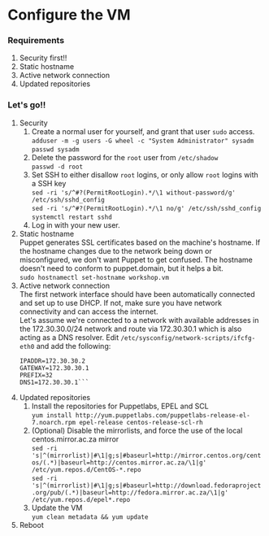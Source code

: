 # Configure the VM

### Requirements

1. Security first!!
1. Static hostname
1. Active network connection
1. Updated repositories

### Let's go!!

1. Security
   1. Create a normal user for yourself, and grant that user `sudo` access.  
      `adduser -m -g users -G wheel -c "System Administrator" sysadm`  
      `passwd sysadm`
   1. Delete the password for the `root` user from `/etc/shadow`  
      `passwd -d root`
   1. Set SSH to either disallow `root` logins, or only allow `root` logins with a SSH key  
      `sed -ri 's/^#?(PermitRootLogin).*/\1 without-password/g' /etc/ssh/sshd_config`  
      `sed -ri 's/^#?(PermitRootLogin).*/\1 no/g' /etc/ssh/sshd_config`  
      `systemctl restart sshd`
   1. Log in with your new user.
1. Static hostname  
   Puppet generates SSL certificates based on the machine's hostname. If the hostname changes due to the network being down or misconfigured, we don't want Puppet to get confused. The hostname doesn't need to conform to puppet.domain, but it helps a bit.  
   `sudo hostnamectl set-hostname workshop.vm`
1. Active network connection  
   The first network interface should have been automatically connected and set up to use DHCP. If not, make sure you have network connectivity and can access the internet.  
   Let's assume we're connected to a network with available addresses in the 172.30.30.0/24 network and route via 172.30.30.1 which is also acting as a DNS resolver. Edit `/etc/sysconfig/network-scripts/ifcfg-eth0` and add the following:  
   ```
   IPADDR=172.30.30.2
   GATEWAY=172.30.30.1
   PREFIX=32
   DNS1=172.30.30.1```
1. Updated repositories
   1. Install the repositories for Puppetlabs, EPEL and SCL  
      `yum install http://yum.puppetlabs.com/puppetlabs-release-el-7.noarch.rpm epel-release centos-release-scl-rh`
   1. (Optional) Disable the mirrorlists, and force the use of the local centos.mirror.ac.za mirror  
      `sed -ri 's|^(mirrorlist)|#\1|g;s|#baseurl=http://mirror.centos.org/centos/(.*)|baseurl=http://centos.mirror.ac.za/\1|g' /etc/yum.repos.d/CentOS-*.repo`  
      `sed -ri 's|^(mirrorlist)|#\1|g;s|#baseurl=http://download.fedoraproject.org/pub/(.*)|baseurl=http://fedora.mirror.ac.za/\1|g' /etc/yum.repos.d/epel*.repo`
   1. Update the VM  
      `yum clean metadata && yum update`
1. Reboot
